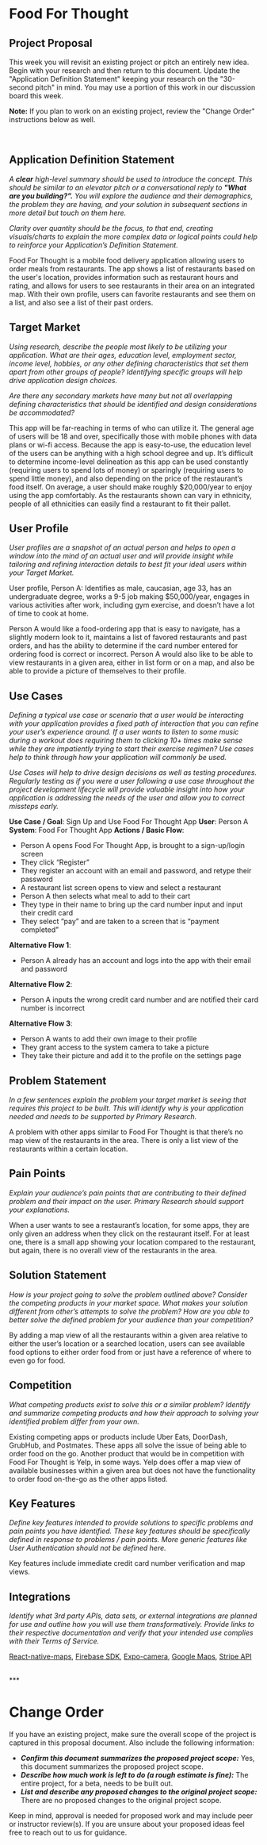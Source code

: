 # Food For Thought

## Project Proposal

This week you will revisit an existing project or pitch an entirely new idea. Begin with your research and then return to this document. Update the "Application Definition Statement" keeping your research on the "30-second pitch" in mind. You may use a portion of this work in our discussion board this week.

**Note:** If you plan to work on an existing project, review the "Change Order" instructions below as well.

<br>

## Application Definition Statement

_A **clear** high-level summary should be used to introduce the concept. This should be similar to an elevator pitch or a conversational reply to **"What are you building?”.** You will explore the audience and their demographics, the problem they are having, and your solution in subsequent sections in more detail but touch on them here._

_Clarity over quantity should be the focus, to that end, creating visuals/charts to explain the more complex data or logical points could help to reinforce your Application’s Definition Statement._

Food For Thought is a mobile food delivery application allowing users to order meals from restaurants. The app shows a list of restaurants based on the user's location, provides information such as restaurant hours and rating, and allows for users to see restaurants in their area on an integrated map. With their own profile, users can favorite restaurants and see them on a list, and also see a list of their past orders.

## Target Market

_Using research, describe the people most likely to be utilizing your application. What are their ages, education level, employment sector, income level, hobbies, or any other defining characteristics that set them apart from other groups of people? Identifying specific groups will help drive application design choices._

_Are there any secondary markets have many but not all overlapping defining characteristics that should be identified and design considerations be accommodated?_

This app will be far-reaching in terms of who can utilize it. The general age of users will be 18 and over, specifically those with mobile phones with data plans or wi-fi access. Because the app is easy-to-use, the education level of the users can be anything with a high school degree and up. It’s difficult to determine income-level delineation as this app can be used constantly (requiring users to spend lots of money) or sparingly (requiring users to spend little money), and also depending on the price of the restaurant’s food itself. On average, a user should make roughly $20,000/year to enjoy using the app comfortably. As the restaurants shown can vary in ethnicity, people of all ethnicities can easily find a restaurant to fit their pallet.

## User Profile

_User profiles are a snapshot of an actual person and helps to open a window into the mind of an actual user and will provide insight while tailoring and refining interaction details to best fit your ideal users within your Target Market._

User profile, Person A: Identifies as male, caucasian, age 33, has an undergraduate degree, works a 9-5 job making $50,000/year, engages in various activities after work, including gym exercise, and doesn’t have a lot of time to cook at home.

Person A would like a food-ordering app that is easy to navigate, has a slightly modern look to it, maintains a list of favored restaurants and past orders, and has the ability to determine if the card number entered for ordering food is correct or incorrect. Person A would also like to be able to view restaurants in a given area, either in list form or on a map, and also be able to provide a picture of themselves to their profile.

## Use Cases

_Defining a typical use case or scenario that a user would be interacting with your application provides a fixed path of interaction that you can refine your user’s experience around. If a user wants to listen to some music during a workout does requiring them to clicking 10+ times make sense while they are impatiently trying to start their exercise regimen? Use cases help to think through how your application will commonly be used._

_Use Cases will help to drive design decisions as well as testing procedures. Regularly testing as if you were a user following a use case throughout the project development lifecycle will provide valuable insight into how your application is addressing the needs of the user and allow you to correct missteps early._

**Use Case / Goal**: Sign Up and Use Food For Thought App
**User**: Person A
**System**: Food For Thought App
**Actions / Basic Flow**:

- Person A opens Food For Thought App, is brought to a sign-up/login screen
- They click “Register”
- They register an account with an email and password, and retype their password
- A restaurant list screen opens to view and select a restaurant
- Person A then selects what meal to add to their cart
- They type in their name to bring up the card number input and input their credit card
- They select “pay” and are taken to a screen that is “payment completed”

**Alternative Flow 1**:

- Person A already has an account and logs into the app with their email and password

**Alternative Flow 2**:

- Person A inputs the wrong credit card number and are notified their card number is incorrect

**Alternative Flow 3**:

- Person A wants to add their own image to their profile
- They grant access to the system camera to take a picture
- They take their picture and add it to the profile on the settings page

## Problem Statement

_In a few sentences explain the problem your target market is seeing that requires this project to be built. This will identify why is your application needed and needs to be supported by Primary Research._

A problem with other apps similar to Food For Thought is that there’s no map view of the restaurants in the area. There is only a list view of the restaurants within a certain location.

## Pain Points

_Explain your audience’s pain points that are contributing to their defined problem and their impact on the user. Primary Research should support your explanations._

When a user wants to see a restaurant’s location, for some apps, they are only given an address when they click on the restaurant itself. For at least one, there is a small app showing your location compared to the restaurant, but again, there is no overall view of the restaurants in the area.

## Solution Statement

_How is your project going to solve the problem outlined above? Consider the competing products in your market space. What makes your solution different from other’s attempts to solve the problem? How are you able to better solve the defined problem for your audience than your competition?_

By adding a map view of all the restaurants within a given area relative to either the user’s location or a searched location, users can see available food options to either order food from or just have a reference of where to even go for food.

## Competition

_What competing products exist to solve this or a similar problem? Identify and summarize competing products and how their approach to solving your identified problem differ from your own._

Existing competing apps or products include Uber Eats, DoorDash, GrubHub, and Postmates. These apps all solve the issue of being able to order food on the go. Another product that would be in competition with Food For Thought is Yelp, in some ways. Yelp does offer a map view of available businesses within a given area but does not have the functionality to order food on-the-go as the other apps listed.

## Key Features

_Define key features intended to provide solutions to specific problems and pain points you have identified. These key features should be specifically defined in response to problems / pain points. More generic features like User Authentication should not be defined here._

Key features include immediate credit card number verification and map views.

## Integrations

_Identify what 3rd party APIs, data sets, or external integrations are planned for use and outline how you will use them transformatively. Provide links to their respective documentation and verify that your intended use complies with their Terms of Service._

[React-native-maps](https://github.com/react-native-maps/react-native-maps), [Firebase SDK](https://docs.expo.dev/guides/using-firebase/#using-firebase-js-sdk), [Expo-camera](https://docs.expo.dev/versions/latest/sdk/camera/), [Google Maps](https://developers.google.com/maps/documentation), [Stripe API](https://stripe.com/docs/api)

<br>
***

# Change Order

If you have an existing project, make sure the overall scope of the project is captured in this proposal document. Also include the following information:

- **_Confirm this document summarizes the proposed project scope:_** Yes, this document summarizes the proposed project scope.
- **_Describe how much work is left to do (a rough estimate is fine):_** The entire project, for a beta, needs to be built out.
- **_List and describe any proposed changes to the original project scope:_** There are no proposed changes to the original project scope.

Keep in mind, approval is needed for proposed work and may include peer or instructor review(s). If you are unsure about your proposed ideas feel free to reach out to us for guidance.
